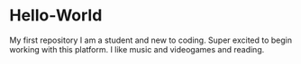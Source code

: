 # Hello-World
My first repository
I am a student and new to coding. Super excited to begin working with this platform. I like music and videogames and reading. 
